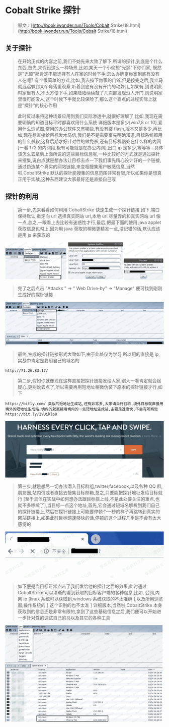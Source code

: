 # Cobalt Strike 探针

> 原文：[http://book.iwonder.run/Tools/Cobalt Strike/18.html](http://book.iwonder.run/Tools/Cobalt Strike/18.html)

## 关于探针

> 在开始正式的内容之前,我们不妨先来大致了解下,所谓的探针,到底是个什么东西,首先,来假设这么一种场景,比如,某天一个小偷想"光顾"下你们家, 既然是"光顾"那肯定不能选择有人在家的时候下手,怎么办确定你家到底有没有人在呢? 有个很简单的方式,比如,我去按下你家的门铃,但是按完之后,我立马就远远躲到某个角落里观察,听着到底有没有开门的动静儿,如果有,则说明此时家里有人,不太方便下手,如果陆陆续续敲了几次都发现没人开门,则说明家里很可能没人,这个时候下手就比较保险了,那么这个查点的过程实际上就是"探针"的核心作用
> 
> 此时反过来将这种场景应用到我们实际渗透中,就很好理解了,比如,我现在需要明确的知道目标平时都喜欢用什么系统 详细版本是多少[win7,8 or 10],爱用什么浏览器,常用的办公软件又有哪些,有没有装 flash,版本又是多少,再比如,现在想直接给目标发木马信,我们是不是需要事先明确知道,目标系统都用的什么杀软,这样后期才好针对性的做免杀,还有目标机器处在什么样的内网[一看 172 的内网段,极有可能就是在办公内网],出口 ip 是多少,等等等...具体该怎么去拿到上面所说的这些目标信息呢,一种比较好的方式就是通过探针来搜集,说白点就是想办法让目标去点一下我们事先精心设计好的一个链接,通过伪造某个真实的网站链接,来变相搜集用户敏感信息,当然啦,CobaltStrike 默认的探针能搜集的信息范围非常有限,所以如果你是想真正用于实战,这种东西建议大家最好还是直接自己写

## 探针的利用

> 第一步,先来看看如何利用 CobaltStrike 快速生成一个探针链接,如下,端口保持默认,重定向 url 选择真实网站 url,本地 url 尽量弄的和真实网站 url 像一点,总之,一眼看上去比较有迷惑性才行,最后,把最下面的使用 java applet 获取信息也勾上,因为用 java 获取的稍微更精准一点,没记错的话,默认应该是用 js 来获取的

![image](img/91345fc4ea687f7188fa8138a70029ac.png)

> 完了之后点击 "Attacks " -> " Web Drive-by" -> "Manage" 便可找到刚刚生成好的探针链接

![image](img/2052117e697bab070fd2078d23c6c6d3.png)

> 最终,生成的探针链接形式大致如下,由于此处仅为学习,所以用的直接是 ip,实战中肯定是要用自己的域名的

```
http://71.26.83.17/ 
```

> 第二步,假如你就像现在这样直接把探针链接发给人家,别人一看肯定就会起疑心,更别说去点了,所以需要再用短地址稍微伪装下原本的探针链接才行,如下

```
https://bitly.com/ 类似的短地址生成站,还有非常多,大家请自行谷歌,境外目标就直接用境外的短地址生成站,境内的就直接用境内的一些短地址生成站,主要是速度快,不会有所察觉
https://bit.ly/2VUiklp8 
```

![image](img/6454797c1fca5d0c64116c309408ea0d.png)

> 第三步,就是想尽一切办法潜入目标群组,twitter,facebook,以及各种 QQ 群,朋友圈,站内信或者直接去搜集目标邮箱,总之,只要能把探针地址发给目标就行 [至于具体在实战中如何想办法跟目标搭上线,不是此处要关注的重点,也就不多啰嗦了],当目标一点这个地址,首先,它会通过短域名解析到我们自己的探针链接上,然后在探针链接上可能要停顿个一秒的样子再跳转到真实的网站链接上,如果此时目标网速够快的话,停顿的这个过程几乎是不会有太大感觉的

![image](img/b369fc62a76394ed77450cbc558f5337.png)

> 如下便是当目标正常点击了我们发给他的探针之后的效果,此时通过 CobaltStrike 可以清晰的看到获取的目标客户端的各种信息,比如, 公网,内网 ip [linux 系统可以获取到,windows 系统获取的不太准确 ],以及所用浏览器,操作系统的 [ 这个识别的也不太准 ] 详细版本,当然啦,CobaltStrike 本身获取到的信息还是非常有限的,拿到了这些基础信息之后,我们便可以开始进一步针对性的调试自己的马以及其它的各种工具

![image](img/0b1e0491e0fe0f9b14c917c7f9414dcc.png)

